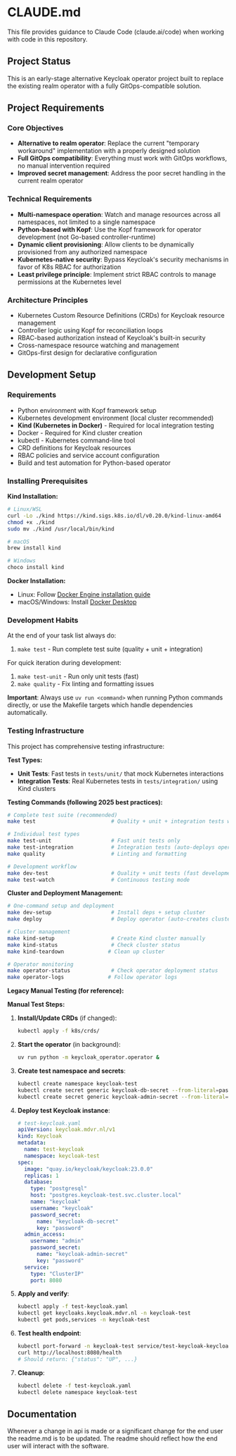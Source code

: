 # CLAUDE.md

This file provides guidance to Claude Code (claude.ai/code) when working with code in this repository.

## Project Status

This is an early-stage alternative Keycloak operator project built to replace the existing realm operator with a fully GitOps-compatible solution.

## Project Requirements

### Core Objectives
- **Alternative to realm operator**: Replace the current "temporary workaround" implementation with a properly designed solution
- **Full GitOps compatibility**: Everything must work with GitOps workflows, no manual intervention required
- **Improved secret management**: Address the poor secret handling in the current realm operator

### Technical Requirements
- **Multi-namespace operation**: Watch and manage resources across all namespaces, not limited to a single namespace
- **Python-based with Kopf**: Use the Kopf framework for operator development (not Go-based controller-runtime)
- **Dynamic client provisioning**: Allow clients to be dynamically provisioned from any authorized namespace
- **Kubernetes-native security**: Bypass Keycloak's security mechanisms in favor of K8s RBAC for authorization
- **Least privilege principle**: Implement strict RBAC controls to manage permissions at the Kubernetes level

### Architecture Principles
- Kubernetes Custom Resource Definitions (CRDs) for Keycloak resource management
- Controller logic using Kopf for reconciliation loops
- RBAC-based authorization instead of Keycloak's built-in security
- Cross-namespace resource watching and management
- GitOps-first design for declarative configuration

## Development Setup

### Requirements
- Python environment with Kopf framework setup
- Kubernetes development environment (local cluster recommended)
- **Kind (Kubernetes in Docker)** - Required for local integration testing
- Docker - Required for Kind cluster creation
- kubectl - Kubernetes command-line tool
- CRD definitions for Keycloak resources
- RBAC policies and service account configuration
- Build and test automation for Python-based operator

### Installing Prerequisites

**Kind Installation:**
```bash
# Linux/WSL
curl -Lo ./kind https://kind.sigs.k8s.io/dl/v0.20.0/kind-linux-amd64
chmod +x ./kind
sudo mv ./kind /usr/local/bin/kind

# macOS
brew install kind

# Windows
choco install kind
```

**Docker Installation:**
- Linux: Follow [Docker Engine installation guide](https://docs.docker.com/engine/install/)
- macOS/Windows: Install [Docker Desktop](https://www.docker.com/products/docker-desktop/)

### Development Habits
At the end of your task list always do:
1. `make test` - Run complete test suite (quality + unit + integration)

For quick iteration during development:
1. `make test-unit` - Run only unit tests (fast)
2. `make quality` - Fix linting and formatting issues

**Important**: Always use `uv run <command>` when running Python commands directly, or use the Makefile targets which handle dependencies automatically.

### Testing Infrastructure

This project has comprehensive testing infrastructure:

**Test Types:**
- **Unit Tests**: Fast tests in `tests/unit/` that mock Kubernetes interactions
- **Integration Tests**: Real Kubernetes tests in `tests/integration/` using Kind clusters

**Testing Commands (following 2025 best practices):**
```bash
# Complete test suite (recommended)
make test                        # Quality + unit + integration tests with cluster reuse

# Individual test types
make test-unit                   # Fast unit tests only
make test-integration            # Integration tests (auto-deploys operator)
make quality                     # Linting and formatting

# Development workflow
make dev-test                    # Quality + unit tests (fast development cycle)
make test-watch                  # Continuous testing mode
```

**Cluster and Deployment Management:**
```bash
# One-command setup and deployment
make dev-setup                   # Install deps + setup cluster
make deploy                      # Deploy operator (auto-creates cluster if needed)

# Cluster management
make kind-setup                  # Create Kind cluster manually
make kind-status                 # Check cluster status
make kind-teardown              # Clean up cluster

# Operator monitoring
make operator-status             # Check operator deployment status
make operator-logs              # Follow operator logs
```

**Legacy Manual Testing (for reference):**

**Manual Test Steps:**

1. **Install/Update CRDs** (if changed):
   ```bash
   kubectl apply -f k8s/crds/
   ```

2. **Start the operator** (in background):
   ```bash
   uv run python -m keycloak_operator.operator &
   ```

3. **Create test namespace and secrets**:
   ```bash
   kubectl create namespace keycloak-test
   kubectl create secret generic keycloak-db-secret --from-literal=password=testpass -n keycloak-test
   kubectl create secret generic keycloak-admin-secret --from-literal=password=admin123 -n keycloak-test
   ```

4. **Deploy test Keycloak instance**:
   ```yaml
   # test-keycloak.yaml
   apiVersion: keycloak.mdvr.nl/v1
   kind: Keycloak
   metadata:
     name: test-keycloak
     namespace: keycloak-test
   spec:
     image: "quay.io/keycloak/keycloak:23.0.0"
     replicas: 1
     database:
       type: "postgresql"
       host: "postgres.keycloak-test.svc.cluster.local"
       name: "keycloak"
       username: "keycloak"
       password_secret:
         name: "keycloak-db-secret"
         key: "password"
     admin_access:
       username: "admin"
       password_secret:
         name: "keycloak-admin-secret"
         key: "password"
     service:
       type: "ClusterIP"
       port: 8080
   ```

5. **Apply and verify**:
   ```bash
   kubectl apply -f test-keycloak.yaml
   kubectl get keycloaks.keycloak.mdvr.nl -n keycloak-test
   kubectl get pods,services -n keycloak-test
   ```

6. **Test health endpoint**:
   ```bash
   kubectl port-forward -n keycloak-test service/test-keycloak-keycloak 8080:8080 &
   curl http://localhost:8080/health
   # Should return: {"status": "UP", ...}
   ```

7. **Cleanup**:
   ```bash
   kubectl delete -f test-keycloak.yaml
   kubectl delete namespace keycloak-test
   ```

## Documentation
Whenever a change in api is made or a significant change for the end user the readme.md is to be updated.
The readme should reflect how the end user will interact with the software.